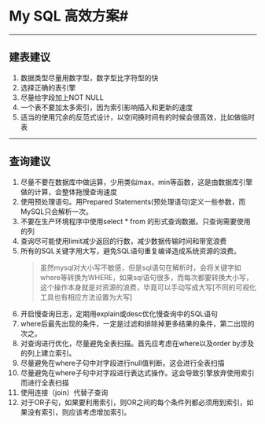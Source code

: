 # My SQL 高效方案#

----------
## 建表建议 ##
1. 数据类型尽量用数字型，数字型比字符型的快
2. 选择正确的表引擎
3. 尽量给字段加上NOT NULL
4. 一个表不要加太多索引，因为索引影响插入和更新的速度
5. 适当的使用冗余的反范式设计，以空间换时间有的时候会很高效，比如做临时表

----------
## 查询建议 ##
1. 尽量不要在数据库中做运算，少用类似max，min等函数，这是由数据库引擎做的计算，会整体拖慢查询速度
2. 使用预处理语句。用Prepared Statements(预处理语句)定义一些参数，而MySQL只会解析一次。
3. 不要在生产环境程序中使用select * from 的形式查询数据。只查询需要使用的列
4. 查询尽可能使用limit减少返回的行数，减少数据传输时间和带宽浪费
5. 所有的SQL关键字用大写，避免SQL语句重复编译造成系统资源的浪费。
	> 虽然mysql对大小写不敏感，但是sql语句在解析时，会将关键字如where等转换为WHERE，如果sql语句很多，而每次都要转换大小写，这个操作本身就是对资源的浪费，毕竟可以手动写成大写[不同的可视化工具也有相应方法设置为大写]
6. 开启慢查询日志，定期用explain或desc优化慢查询中的SQL语句
7. where后最先出现的条件，一定是过滤和排除掉更多结果的条件，第二出现的次之。
8. 对查询进行优化，尽量避免全表扫描。首先应考虑在where以及order by涉及的列上建立索引。
9. 尽量避免在where子句中对字段进行null值判断。这会进行全表扫描
10. 尽量避免在where子句中对字段进行表达式操作。这会导致引擎放弃使用索引而进行全表扫描
11. 使用连接（join）代替子查询
12. 对于OR子句，如果要利用索引，则OR之间的每个条件列都必须用到索引，如果没有索引，则应该考虑增加索引。
